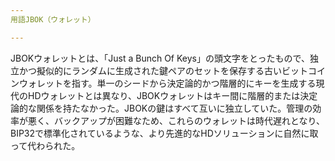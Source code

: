 ```yaml
---
用語JBOK（ウォレット）

---
```

JBOKウォレットとは、「Just a Bunch Of Keys」の頭文字をとったもので、独立かつ擬似的にランダムに生成された鍵ペアのセットを保存する古いビットコインウォレットを指す。単一のシードから決定論的かつ階層的にキーを生成する現代のHDウォレットとは異なり、JBOKウォレットはキー間に階層的または決定論的な関係を持たなかった。JBOKの鍵はすべて互いに独立していた。管理の効率が悪く、バックアップが困難なため、これらのウォレットは時代遅れとなり、BIP32で標準化されているような、より先進的なHDソリューションに自然に取って代わられた。